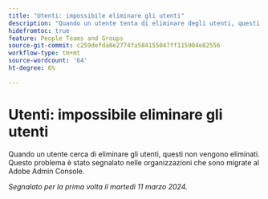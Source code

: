 ```yaml
---
title: "Utenti: impossibile eliminare gli utenti"
description: "Quando un utente tenta di eliminare degli utenti, questi non vengono eliminati. Questo problema è stato segnalato nelle organizzazioni che sono migrate a Adobe Admin Console."
hidefromtoc: true
feature: People Teams and Groups
source-git-commit: c259defda8e2774fa584155047ff115904e82556
workflow-type: tm+mt
source-wordcount: '64'
ht-degree: 6%

---
```



# Utenti: impossibile eliminare gli utenti

Quando un utente cerca di eliminare gli utenti, questi non vengono eliminati. Questo problema è stato segnalato nelle organizzazioni che sono migrate al Adobe Admin Console.

_Segnalato per la prima volta il martedì 11 marzo 2024._

